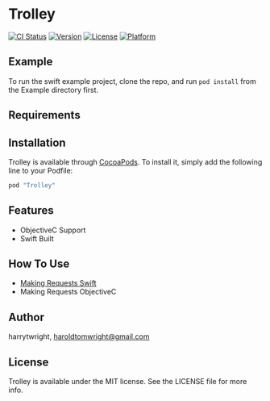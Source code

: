 # Trolley

[![CI Status](http://img.shields.io/travis/harrytwright/Trolley.svg?style=flat)](https://travis-ci.org/harrytwright/Trolley)
[![Version](https://img.shields.io/cocoapods/v/Trolley.svg?style=flat)](http://cocoapods.org/pods/Trolley)
[![License](https://img.shields.io/cocoapods/l/Trolley.svg?style=flat)](http://cocoapods.org/pods/Trolley)
[![Platform](https://img.shields.io/cocoapods/p/Trolley.svg?style=flat)](http://cocoapods.org/pods/Trolley)

## Example

To run the swift example project, clone the repo, and run `pod install` from the Example directory first.

## Requirements

## Installation

Trolley is available through [CocoaPods](http://cocoapods.org). To install
it, simply add the following line to your Podfile:

```ruby
pod "Trolley"
```

## Features

- ObjectiveC Support
- Swift Built

## How To Use

- [Making Requests Swift](https://github.com/Off-Piste/Trolley.io/blob/master/Documentation/How%20To%20Use%20-%20Making%20API%20Calls.md)
- Making Requests ObjectiveC

## Author

harrytwright, haroldtomwright@gmail.com

## License

Trolley is available under the MIT license. See the LICENSE file for more info.
